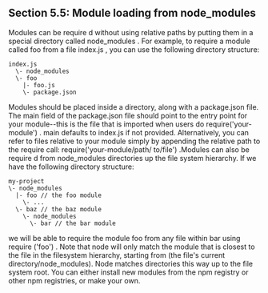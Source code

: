 ## Section 5.5: Module loading from node_modules

Modules can be require d without using relative paths by putting them in a special 
directory called node_modules . For example, to require a module called foo from a 
file index.js , you can use the following directory structure:

```
index.js
  \- node_modules
  \- foo
    |- foo.js
    \- package.json
```

Modules should be placed inside a directory, along with a package.json file. The main 
field of the package.json file should point to the entry point for your module--this 
is the file that is imported when users do require('your-module') . main defaults to 
index.js if not provided. Alternatively, you can refer to files relative to your module
simply by appending the relative path to the require call: require('your-module/path/
to/file') .Modules can also be require d from node_modules directories up the file 
system hierarchy. If we have the following directory structure:

```
my-project
\- node_modules
  |- foo // the foo module
    \- ...
  \- baz // the baz module
    \- node_modules
      \- bar // the bar module
```

we will be able to require the module foo from any file within bar using require
('foo') . Note that node will only match the module that is closest to the file in the 
filesystem hierarchy, starting from (the file's current directory/node_modules). Node 
matches directories this way up to the file system root. You can either install new 
modules from the npm registry or other npm registries, or make your own.